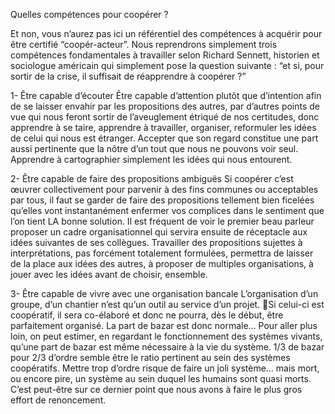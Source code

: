 Quelles compétences pour coopérer ?

Et non, vous n’aurez pas ici un référentiel des compétences à acquérir pour être certifié “coopér-acteur”. Nous reprendrons simplement trois compétences fondamentales à travailler selon Richard Sennett, historien et sociologue américain qui simplement pose la question suivante : “et si, pour sortir de la crise, il suffisait de réapprendre à coopérer ?”

1- Être capable d’écouter
Être capable d’attention plutôt que d’intention afin de se laisser envahir par les propositions des autres, par d’autres points de vue qui nous feront sortir de l’aveuglement étriqué de nos certitudes, donc apprendre à se taire, apprendre à travailler, organiser, reformuler les idées de celui qui nous est étranger. Accepter que son regard constitue une part aussi pertinente que la nôtre d’un tout que nous ne pouvons voir seul. Apprendre à cartographier simplement les idées qui nous entourent.

2- Être capable de faire des propositions ambiguës
Si coopérer c’est œuvrer collectivement pour parvenir à des fins communes ou acceptables par tous, il faut se garder de faire des propositions tellement bien ficelées qu’elles vont instantanément enfermer vos complices dans le sentiment que l’on tient LA bonne solution. Il est fréquent de voir le premier beau parleur proposer un cadre organisationnel qui servira ensuite de réceptacle aux idées suivantes de ses collègues. Travailler des propositions sujettes à interprétations, pas forcément totalement formulées, permettra de laisser de la place aux idées des autres, à proposer de multiples organisations, à jouer avec les idées avant de choisir, ensemble.

3- Être capable de vivre avec une organisation bancale
L’organisation d’un groupe, d’un chantier n’est qu’un outil au service d’un projet. Si celui-ci est coopératif, il sera co-élaboré et donc ne pourra, dès le début, être parfaitement organisé. La part de bazar est donc normale… Pour aller plus loin, on peut estimer, en regardant le fonctionnement des systèmes vivants, qu’une part de bazar est même nécessaire à la vie du système. 1/3 de bazar pour 2/3 d’ordre semble être le ratio pertinent au sein des systèmes coopératifs. Mettre trop d’ordre risque de faire un joli système… mais mort, ou encore pire, un système au sein duquel les humains sont quasi morts. C’est peut-être sur ce dernier point que nous avons à faire le plus gros effort de renoncement.
